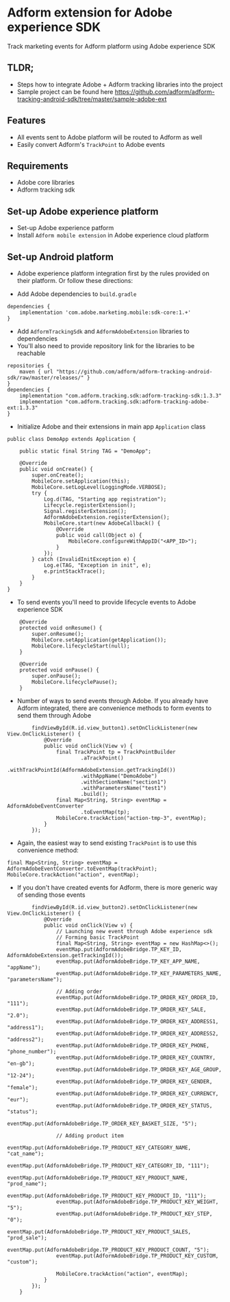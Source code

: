 # Adform extension for Adobe experience SDK
Track marketing events for Adform platform using Adobe experience SDK

## TLDR;
- Steps how to integrate Adobe + Adform tracking libraries into the project
- Sample project can be found here https://github.com/adform/adform-tracking-android-sdk/tree/master/sample-adobe-ext

## Features
- All events sent to Adobe platform will be routed to Adform as well
- Easily convert Adform's `TrackPoint` to Adobe events

## Requirements
- Adobe core libraries
- Adform tracking sdk

## Set-up Adobe experience platform
- Set-up Adobe experience patform
- Install `Adform mobile extension` in Adobe experience cloud platform

## Set-up Android platform
- Adobe experience platform integration first by the rules provided on their platform. Or follow these directions: 

- Add Adobe dependencies to `build.gradle`

```
dependencies {
    implementation 'com.adobe.marketing.mobile:sdk-core:1.+'
}
```

- Add `AdformTrackingSdk` and `AdformAdobeExtension` libraries to dependencies
- You'll also need to provide repository link for the libraries to be reachable
  
```
repositories {
    maven { url "https://github.com/adform/adform-tracking-android-sdk/raw/master/releases/" }
}
dependencies {
    implementation "com.adform.tracking.sdk:adform-tracking-sdk:1.3.3"
    implementation "com.adform.tracking.sdk:adform-tracking-adobe-ext:1.3.3"
}
```

- Initialize Adobe and their extensions in main app `Application` class

```
public class DemoApp extends Application {

    public static final String TAG = "DemoApp";

    @Override
    public void onCreate() {
        super.onCreate();
        MobileCore.setApplication(this);
        MobileCore.setLogLevel(LoggingMode.VERBOSE);
        try {
            Log.d(TAG, "Starting app registration");
            Lifecycle.registerExtension();
            Signal.registerExtension();
            AdformAdobeExtension.registerExtension();
            MobileCore.start(new AdobeCallback() {
                @Override
                public void call(Object o) {
                    MobileCore.configureWithAppID("<APP_ID>");
                }
            });
        } catch (InvalidInitException e) {
            Log.e(TAG, "Exception in init", e);
            e.printStackTrace();
        }
    }
}
```

- To send events you'll need to provide lifecycle events to Adobe experience SDK

```
    @Override
    protected void onResume() {
        super.onResume();
        MobileCore.setApplication(getApplication());
        MobileCore.lifecycleStart(null);
    }

    @Override
    protected void onPause() {
        super.onPause();
        MobileCore.lifecyclePause();
    }
```

- Number of ways to send events through Adobe. If you already have Adform integrated, there are convenience methods to form events to send them through Adobe

```
        findViewById(R.id.view_button1).setOnClickListener(new View.OnClickListener() {
            @Override
            public void onClick(View v) {
                final TrackPoint tp = TrackPointBuilder
                        .aTrackPoint()
                        .withTrackPointId(AdformAdobeExtension.getTrackingId())
                        .withAppName("DemoAdobe")
                        .withSectionName("section1")
                        .withParametersName("test1")
                        .build();
                final Map<String, String> eventMap = AdformAdobeEventConverter
                        .toEventMap(tp);
                MobileCore.trackAction("action-tmp-3", eventMap);
            }
        });
```

- Again, the easiest way to send existing `TrackPoint` is to use this convenience method: 

```
final Map<String, String> eventMap = AdformAdobeEventConverter.toEventMap(trackPoint);
MobileCore.trackAction("action", eventMap);
```

- If you don't have created events for Adform, there is more generic way of sending those events

```
        findViewById(R.id.view_button2).setOnClickListener(new View.OnClickListener() {
            @Override
            public void onClick(View v) {
                // Launching new event through Adobe experience sdk
                // Forming basic TrackPoint
                final Map<String, String> eventMap = new HashMap<>();
                eventMap.put(AdformAdobeBridge.TP_KEY_ID, AdformAdobeExtension.getTrackingId());
                eventMap.put(AdformAdobeBridge.TP_KEY_APP_NAME, "appName");
                eventMap.put(AdformAdobeBridge.TP_KEY_PARAMETERS_NAME, "parametersName");

                // Adding order
                eventMap.put(AdformAdobeBridge.TP_ORDER_KEY_ORDER_ID, "111");
                eventMap.put(AdformAdobeBridge.TP_ORDER_KEY_SALE, "2.0");
                eventMap.put(AdformAdobeBridge.TP_ORDER_KEY_ADDRESS1, "address1");
                eventMap.put(AdformAdobeBridge.TP_ORDER_KEY_ADDRESS2, "address2");
                eventMap.put(AdformAdobeBridge.TP_ORDER_KEY_PHONE, "phone_number");
                eventMap.put(AdformAdobeBridge.TP_ORDER_KEY_COUNTRY, "en-gb");
                eventMap.put(AdformAdobeBridge.TP_ORDER_KEY_AGE_GROUP, "12-24");
                eventMap.put(AdformAdobeBridge.TP_ORDER_KEY_GENDER, "female");
                eventMap.put(AdformAdobeBridge.TP_ORDER_KEY_CURRENCY, "eur");
                eventMap.put(AdformAdobeBridge.TP_ORDER_KEY_STATUS, "status");
                eventMap.put(AdformAdobeBridge.TP_ORDER_KEY_BASKET_SIZE, "5");

                // Adding product item
                eventMap.put(AdformAdobeBridge.TP_PRODUCT_KEY_CATEGORY_NAME, "cat_name");
                eventMap.put(AdformAdobeBridge.TP_PRODUCT_KEY_CATEGORY_ID, "111");
                eventMap.put(AdformAdobeBridge.TP_PRODUCT_KEY_PRODUCT_NAME, "prod_name");
                eventMap.put(AdformAdobeBridge.TP_PRODUCT_KEY_PRODUCT_ID, "111");
                eventMap.put(AdformAdobeBridge.TP_PRODUCT_KEY_WEIGHT, "5");
                eventMap.put(AdformAdobeBridge.TP_PRODUCT_KEY_STEP, "0");
                eventMap.put(AdformAdobeBridge.TP_PRODUCT_KEY_PRODUCT_SALES, "prod_sale");
                eventMap.put(AdformAdobeBridge.TP_PRODUCT_KEY_PRODUCT_COUNT, "5");
                eventMap.put(AdformAdobeBridge.TP_PRODUCT_KEY_CUSTOM, "custom");

                MobileCore.trackAction("action", eventMap);
            }
        });
    }
```
